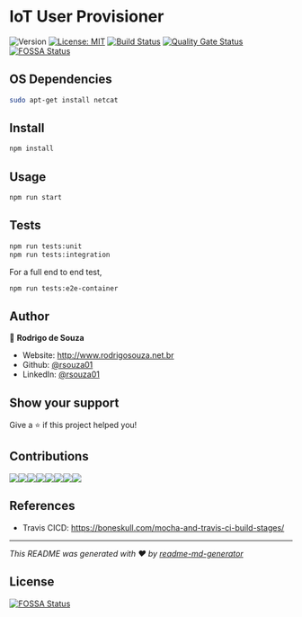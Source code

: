 # IoT User Provisioner

![Version](https://img.shields.io/badge/version-1.0.0-blue.svg?cacheSeconds=2592000)
[![License: MIT](https://img.shields.io/badge/License-MIT-yellow.svg)](#)
[![Build Status](https://travis-ci.com/IoT-Stuff/iot-user-provisioner.svg?branch=master)](https://travis-ci.com/IoT-Stuff/iot-user-provisioner)
[![Quality Gate Status](https://sonarcloud.io/api/project_badges/measure?project=IoT-Stuff_iot-user-provisioner&metric=alert_status)](https://sonarcloud.io/dashboard?id=IoT-Stuff_iot-user-provisioner)
[![FOSSA Status](https://app.fossa.io/api/projects/git%2Bgithub.com%2FIoT-Stuff%2Fiot-user-provisioner.svg?type=shield)](https://app.fossa.io/projects/git%2Bgithub.com%2FIoT-Stuff%2Fiot-user-provisioner?ref=badge_shield)

## OS Dependencies

```sh
sudo apt-get install netcat
```

## Install

```sh
npm install
```

## Usage

```sh
npm run start
```

## Tests

```sh
npm run tests:unit
npm run tests:integration
```

For a full end to end test, 

```sh
npm run tests:e2e-container
```

## Author

👤 **Rodrigo de Souza**

* Website: http://www.rodrigosouza.net.br
* Github: [@rsouza01](https://github.com/rsouza01)
* LinkedIn: [@rsouza01](https://linkedin.com/in/rsouza01)

## Show your support

Give a ⭐️ if this project helped you!

## Contributions

[![](https://sourcerer.io/fame/rsouza01/IoT-Stuff/iot-user-provisioner/images/0)](https://sourcerer.io/fame/rsouza01/IoT-Stuff/iot-user-provisioner/links/0)[![](https://sourcerer.io/fame/rsouza01/IoT-Stuff/iot-user-provisioner/images/1)](https://sourcerer.io/fame/rsouza01/IoT-Stuff/iot-user-provisioner/links/1)[![](https://sourcerer.io/fame/rsouza01/IoT-Stuff/iot-user-provisioner/images/2)](https://sourcerer.io/fame/rsouza01/IoT-Stuff/iot-user-provisioner/links/2)[![](https://sourcerer.io/fame/rsouza01/IoT-Stuff/iot-user-provisioner/images/3)](https://sourcerer.io/fame/rsouza01/IoT-Stuff/iot-user-provisioner/links/3)[![](https://sourcerer.io/fame/rsouza01/IoT-Stuff/iot-user-provisioner/images/4)](https://sourcerer.io/fame/rsouza01/IoT-Stuff/iot-user-provisioner/links/4)[![](https://sourcerer.io/fame/rsouza01/IoT-Stuff/iot-user-provisioner/images/5)](https://sourcerer.io/fame/rsouza01/IoT-Stuff/iot-user-provisioner/links/5)[![](https://sourcerer.io/fame/rsouza01/IoT-Stuff/iot-user-provisioner/images/6)](https://sourcerer.io/fame/rsouza01/IoT-Stuff/iot-user-provisioner/links/6)[![](https://sourcerer.io/fame/rsouza01/IoT-Stuff/iot-user-provisioner/images/7)](https://sourcerer.io/fame/rsouza01/IoT-Stuff/iot-user-provisioner/links/7)



## References
* Travis CICD: https://boneskull.com/mocha-and-travis-ci-build-stages/

***
_This README was generated with ❤️ by [readme-md-generator](https://github.com/kefranabg/readme-md-generator)_


## License
[![FOSSA Status](https://app.fossa.io/api/projects/git%2Bgithub.com%2FIoT-Stuff%2Fiot-user-provisioner.svg?type=large)](https://app.fossa.io/projects/git%2Bgithub.com%2FIoT-Stuff%2Fiot-user-provisioner?ref=badge_large)
